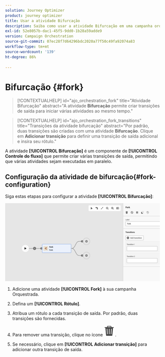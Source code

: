 ```yaml
---
solution: Journey Optimizer
product: journey optimizer
title: Usar a atividade Bifurcação
description: Saiba como usar a atividade Bifurcação em uma campanha orquestrada
exl-id: 52e8057b-dac1-45f5-9dd0-1b28a59adde9
version: Campaign Orchestration
source-git-commit: 07ec28f7d64296bdc2020a77f50c49fa92074a83
workflow-type: tm+mt
source-wordcount: '139'
ht-degree: 86%

---
```



# Bifurcação {#fork}

>[!CONTEXTUALHELP]
>id="ajo_orchestration_fork"
>title="Atividade Bifurcação"
>abstract="A atividade **Bifurcação** permite criar transições de saída para iniciar várias atividades ao mesmo tempo."

>[!CONTEXTUALHELP]
>id="ajo_orchestration_fork_transitions"
>title="Transições da atividade bifurcação"
>abstract="Por padrão, duas transições são criadas com uma atividade **Bifurcação**. Clique em **Adicionar transição** para definir uma transição de saída adicional e insira seu rótulo."

A atividade **[!UICONTROL Bifurcação]** é um componente de **[!UICONTROL Controle do fluxo]** que permite criar várias transições de saída, permitindo que várias atividades sejam executadas em paralelo.

## Configuração da atividade de bifurcação{#fork-configuration}

Siga estas etapas para configurar a atividade **[!UICONTROL Bifurcação]**:

![](../assets/workflow-fork.png)

1. Adicione uma atividade **[!UICONTROL Fork]** à sua campanha Orquestrada.

1. Defina um **[!UICONTROL Rótulo]**.

1. Atribua um rótulo a cada transição de saída. Por padrão, duas transições são fornecidas.

1. Para remover uma transição, clique no ícone ![](../assets/do-not-localize/Smock_Delete_18_N.svg).

1. Se necessário, clique em **[!UICONTROL Adicionar transição]** para adicionar outra transição de saída.
